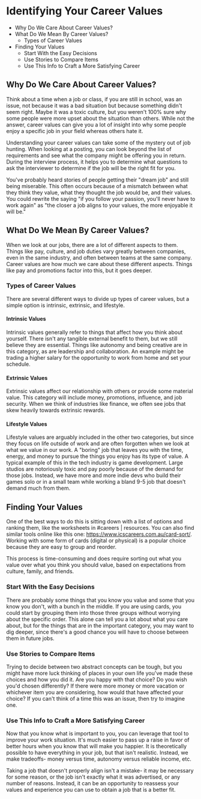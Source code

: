 # Identifying Your Career Values

- Why Do We Care About Career Values?
- What Do We Mean By Career Values?
  - Types of Career Values
- Finding Your Values
  - Start With the Easy Decisions
  - Use Stories to Compare Items
  - Use This Info to Craft a More Satisfying Career

## Why Do We Care About Career Values?

Think about a time when a job or class, if you are still in school, was an issue, not because it was a bad situation but because something didn't seem right. Maybe it was a toxic culture, but you weren't 100% sure why some people were more upset about the situation than others. While not the answer, career values can give you a lot of insight into why some people enjoy a specific job in your field whereas others hate it.

Understanding your career values can take some of the mystery out of job hunting. When looking at a posting, you can look beyond the list of requirements and see what the company might be offering you in return. During the interview process, it helps you to determine what questions to ask the interviewer to determine if the job will be the right fit for you.

You've probably heard stories of people getting their "dream job" and still being miserable. This often occurs because of a mismatch between what they think they value, what they thought the job would be, and their values. You could rewrite the saying "if you follow your passion, you'll never have to work again" as "the closer a job aligns to your values, the more enjoyable it will be."

## What Do We Mean By Career Values?

When we look at our jobs, there are a lot of different aspects to them. Things like pay, culture, and job duties vary greatly between companies, even in the same industry, and often between teams at the same company. Career values are how much we care about these different aspects. Things like pay and promotions factor into this, but it goes deeper.

### Types of Career Values

There are several different ways to divide up types of career values, but a simple option is intrinsic, extrinsic, and lifestyle.

#### Intrinsic Values

Intrinsic values generally refer to things that affect how you think about yourself. There isn't any tangible external benefit to them, but we still believe they are essential. Things like autonomy and being creative are in this category, as are leadership and collaboration. An example might be trading a higher salary for the opportunity to work from home and set your schedule.

#### Extrinsic Values

Extrinsic values affect our relationship with others or provide some material value. This category will include money, promotions, influence, and job security. When we think of industries like finance, we often see jobs that skew heavily towards extrinsic rewards.

#### Lifestyle Values

Lifestyle values are arguably included in the other two categories, but since they focus on life outside of work and are often forgotten when we look at what we value in our work. A "boring" job that leaves you with the time, energy, and money to pursue the things you enjoy has its type of value. A typical example of this in the tech industry is game development. Large studios are notoriously toxic and pay poorly because of the demand for those jobs. Instead, we have more and more indie devs who build their games solo or in a small team while working a bland 9-5 job that doesn't demand much from them.

## Finding Your Values

One of the best ways to do this is sitting down with a list of options and ranking them, like the worksheets in #careers | resources. You can also find similar tools online like this one: <https://www.icscareers.com.au/card-sort/>. Working with some form of cards (digital or physical) is a popular choice because they are easy to group and reorder.

This process is time-consuming and does require sorting out what you value over what you think you should value, based on expectations from culture, family, and friends.

### Start With the Easy Decisions

There are probably some things that you know you value and some that you know you don't, with a bunch in the middle. If you are using cards, you could start by grouping them into those three groups without worrying about the specific order. This alone can tell you a lot about what you care about, but for the things that are in the important category, you may want to dig deeper, since there's a good chance you will have to choose between them in future jobs.

### Use Stories to Compare Items

Trying to decide between two abstract concepts can be tough, but you might have more luck thinking of places in your own life you've made these choices and how you did it. Are you happy with that choice? Do you wish you'd chosen differently? If there were more money or more vacation or whichever item you are considering, how would that have affected your choice? If you can't think of a time this was an issue, then try to imagine one.

### Use This Info to Craft a More Satisfying Career

Now that you know what is important to you, you can leverage that tool to improve your work situation. It's much easier to pass up a raise in favor of better hours when you know that will make you happier. It is theoretically possible to have everything in your job, but that isn't realistic. Instead, we make tradeoffs- money versus time, autonomy versus reliable income, etc.

Taking a job that doesn't properly align isn't a mistake- it may be necessary for some reason, or the job isn't exactly what it was advertised, or any number of reasons. Instead, it can be an opportunity to reassess your values and experience you can use to obtain a job that is a better fit.
